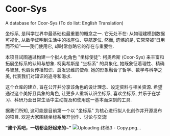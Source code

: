 # Coor-Sys
A database for Coor-Sys (To do list: English Translation) 

坐标系, 是科学世界中最基础也最重要的概念之一. 它无处不在: 从物理建模到数据可视化, 从数学证明到生活中的找座位、导航定位. 然而, 遗憾的是, 它常常被“日用而不知”——我们使用它, 却时常忽略它的存在与重要性. 

本项目试图通过构建一个拟人化角色 "坐标使徒": 柯奥希斯 (Coor-Sys)  来丰富和拓展坐标系的认知与想象. 柯奥希斯是 "坐标系" 的具象化, 她既象征着理性、精确与智慧, 也肩负传播知识、启发思维的使命. 她的形象融合了哲学、数学与科学之美, 代表我们对知识的追寻和渴求.

这个仓库的建立, 旨在公开并分享该角色的设计理念、设定资料与相关资源. 希望通过这个美好且具象的角色, 让更多人重新认识坐标系, 喜欢坐标系, 并乐于在学习、科研乃至日常生活中主动提及和使用这一基本而深刻的工具.

据我们所知, 这可能是目前第一个以 "坐标系" 为核心进行拟人化创作并开源发布的项目. 欢迎大家围绕坐标系展开创作、讨论与交流! 

**"建个系吧，一切都会好起来的~"**
![Uploading 终稿3 - Copy.png…]()
